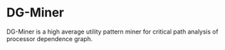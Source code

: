 # DG-Miner
DG-Miner is a high average utility pattern miner for critical path analysis of processor dependence graph.
